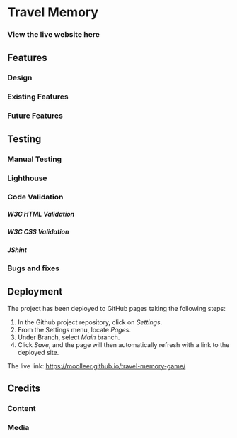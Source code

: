 # Travel Memory

### View the live website here

## Features

### Design

### Existing Features

### Future Features

## Testing
### Manual Testing

### Lighthouse

### Code Validation
##### W3C HTML Validation

##### W3C CSS Validation

##### JShint

### Bugs and fixes

## Deployment

The project has been deployed to GitHub pages taking the following steps:

1) In the Github project repository, click on _Settings_.
2) From the Settings menu, locate _Pages_.
3) Under Branch, select _Main_ branch.
4) Click _Save_, and the page will then automatically refresh with a link to the deployed site.

The live link: https://moolleer.github.io/travel-memory-game/

## Credits

### Content

### Media

